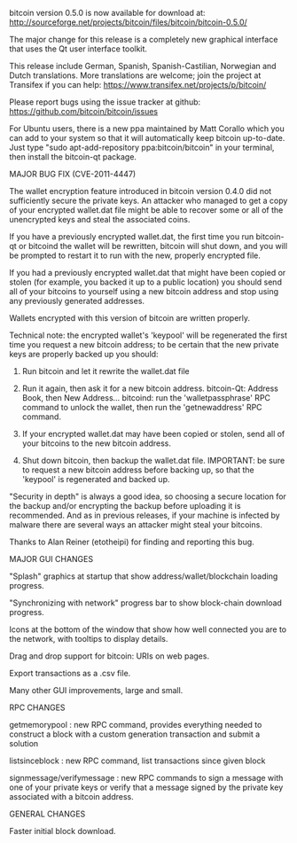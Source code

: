 bitcoin version 0.5.0 is now available for download at:
http://sourceforge.net/projects/bitcoin/files/bitcoin/bitcoin-0.5.0/

The major change for this release is a completely new graphical interface that uses the Qt user interface toolkit.

This release include German, Spanish, Spanish-Castilian, Norwegian and Dutch translations. More translations are welcome; join the project at Transifex if you can help:
https://www.transifex.net/projects/p/bitcoin/

Please report bugs using the issue tracker at github:
https://github.com/bitcoin/bitcoin/issues

For Ubuntu users, there is a new ppa maintained by Matt Corallo which you can add to your system so that it will automatically keep bitcoin up-to-date.  Just type "sudo apt-add-repository ppa:bitcoin/bitcoin" in your terminal, then install the bitcoin-qt package.

MAJOR BUG FIX  (CVE-2011-4447)

The wallet encryption feature introduced in bitcoin version 0.4.0 did not sufficiently secure the private keys. An attacker who
managed to get a copy of your encrypted wallet.dat file might be able to recover some or all of the unencrypted keys and steal the
associated coins.

If you have a previously encrypted wallet.dat, the first time you run bitcoin-qt or bitcoind the wallet will be rewritten, bitcoin will
shut down, and you will be prompted to restart it to run with the new, properly encrypted file.

If you had a previously encrypted wallet.dat that might have been copied or stolen (for example, you backed it up to a public
location) you should send all of your bitcoins to yourself using a new bitcoin address and stop using any previously generated addresses.

Wallets encrypted with this version of bitcoin are written properly.

Technical note: the encrypted wallet's 'keypool' will be regenerated the first time you request a new bitcoin address; to be certain that the
new private keys are properly backed up you should:

1. Run bitcoin and let it rewrite the wallet.dat file

2. Run it again, then ask it for a new bitcoin address.
bitcoin-Qt: Address Book, then New Address...
bitcoind: run the 'walletpassphrase' RPC command to unlock the wallet,  then run the 'getnewaddress' RPC command.

3. If your encrypted wallet.dat may have been copied or stolen, send  all of your bitcoins to the new bitcoin address.

4. Shut down bitcoin, then backup the wallet.dat file.
IMPORTANT: be sure to request a new bitcoin address before backing up, so that the 'keypool' is regenerated and backed up.

"Security in depth" is always a good idea, so choosing a secure location for the backup and/or encrypting the backup before uploading it is recommended. And as in previous releases, if your machine is infected by malware there are several ways an attacker might steal your bitcoins.

Thanks to Alan Reiner (etotheipi) for finding and reporting this bug.

MAJOR GUI CHANGES

"Splash" graphics at startup that show address/wallet/blockchain loading progress.

"Synchronizing with network" progress bar to show block-chain download progress.

Icons at the bottom of the window that show how well connected you are to the network, with tooltips to display details.

Drag and drop support for bitcoin: URIs on web pages.

Export transactions as a .csv file.

Many other GUI improvements, large and small.

RPC CHANGES

getmemorypool : new RPC command, provides everything needed to construct a block with a custom generation transaction and submit a solution

listsinceblock : new RPC command, list transactions since given block

signmessage/verifymessage : new RPC commands to sign a message with one of your private keys or verify that a message signed by the private key associated with a bitcoin address.

GENERAL CHANGES

Faster initial block download.

